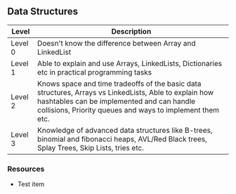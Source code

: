 ## Data Structures
Level | Description
----- | ---- 
Level 0 | Doesn't know the difference between Array and LinkedList
Level 1 | Able to explain and use Arrays, LinkedLists, Dictionaries etc in practical programming tasks
Level 2 | Knows space and time tradeoffs of the basic data structures, Arrays vs LinkedLists, Able to explain how hashtables can be implemented and can handle collisions, Priority queues and ways to implement them etc.
Level 3 | Knowledge of advanced data structures like B-trees, binomial and fibonacci heaps, AVL/Red Black trees, Splay Trees, Skip Lists, tries etc.

### Resources
* Test item

